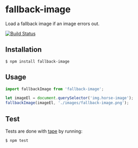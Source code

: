 # fallback-image

Load a fallback image if an image errors out.

[![Build Status](https://travis-ci.org/zakangelle/fallback-image.svg?branch=master)](https://travis-ci.org/zakangelle/fallback-image)

## Installation

```
$ npm install fallback-image
```

## Usage

```js
import fallbackImage from 'fallback-image';

let imageEl = document.querySelector('img.horse-image');
fallbackImage(imageEl, './images/fallback-image.png');
```

## Test

Tests are done with [tape](https://github.com/substack/tape) by running:

```
$ npm test
```

